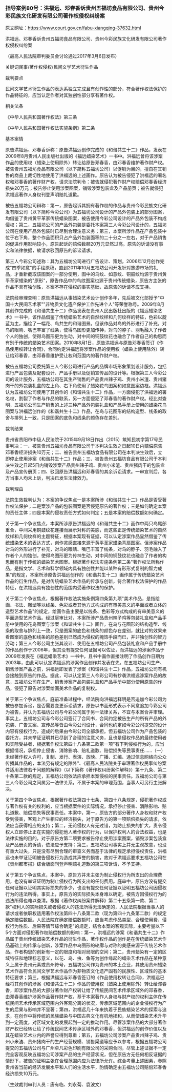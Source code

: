### 指导案例80号：洪福远、邓春香诉贵州五福坊食品有限公司、贵州今彩民族文化研发有限公司著作权侵权纠纷案
原文网址：https://www.court.gov.cn/fabu-xiangqing-37632.html

洪福远、邓春香诉贵州五福坊食品有限公司、贵州今彩民族文化研发有限公司著作权侵权纠纷案

（最高人民法院审判委员会讨论通过2017年3月6日发布）

关键词民事/著作权侵权/民间文学艺术衍生作品

裁判要点

民间文学艺术衍生作品的表达系独立完成且有创作性的部分，符合著作权法保护的作品特征的，应当认定作者对其独创性部分享有著作权。

相关法条

《中华人民共和国著作权法》第三条

《中华人民共和国著作权法实施条例》第二条

基本案情

原告洪福远、邓春香诉称：原告洪福远创作完成的《和谐共生十二》作品，发表在2009年8月贵州人民出版社出版的《福远蜡染艺术》一书中。洪福远曾将该涉案作品的使用权（蜡染上使用除外）转让给原告邓春香，由邓春香维护著作财产权。被告贵州五福坊食品有限公司（以下简称五福坊公司）以促销为目的，擅自在其销售的商品上裁切性地使用了洪福远的上述画作。原告认为被告侵犯了洪福远的署名权和邓春香的著作财产权，请求法院判令：被告就侵犯著作财产权赔偿邓春香经济损失20万元；被告停止使用涉案图案，销毁涉案包装盒及产品册页；被告就侵犯洪福远著作人身权刊登声明赔礼道歉。

被告五福坊公司辩称：第一，原告起诉其拥有著作权的作品与贵州今彩民族文化研发有限公司（以下简称今彩公司）为五福坊公司设计的产品外包装上的部分图案，均借鉴了贵州黄平革家传统蜡染图案，被告使用今彩公司设计的产品外包装不构成侵权；第二，五福坊公司的产品外包装是委托本案第三人今彩公司设计的，五福坊公司在使用产品外包装时已尽到合理注意义务；第三，本案所涉作品在产品包装中位于右下角，整个作品面积只占产品外包装面积的二十分之一左右，对于产品销售的促进作用影响较小，原告起诉的赔偿数额20万元显然过高。原告的诉请没有事实和法律依据，故请求驳回原告的诉讼请求。

第三人今彩公司述称：其为五福坊公司进行广告设计、策划，2006年12月创作完成"四季如意"的手绘原稿，直到2011年10月五福坊公司开发针对旅游市场的礼品，才重新截取该图案的一部分使用，图中的鸟纹、如意纹、铜鼓纹均源于贵州黄平革家蜡染的"原形"，原告作品中的鸟纹图案也源于贵州传统蜡染，原告方主张的作品不具有独创性，本案不存在侵权的事实基础，故原告的诉请不应支持。

法院经审理查明：原告洪福远从事蜡染艺术设计创作多年，先后被文化部授予"中国十大民间艺术家""非物质文化遗产保护工作先进个人"等荣誉称号。2009年8月其创作完成的《和谐共生十二》作品发表在贵州人民出版社出版的《福远蜡染艺术》一书中，该作品借鉴了传统蜡染艺术的自然纹样和几何纹样的特征，色彩以靛蓝为主，描绘了一幅花、鸟共生的和谐图景。但该作品对鸟的外形进行了补充，对鸟的眼睛、嘴巴丰富了线条，使得鸟图形更加传神，对鸟的脖子、羽毛融入了作者个人的独创，使得鸟图形更为生动，对中间的铜鼓纹花也融合了作者自己的构思而有别于传统的蜡染艺术图案。2010年8月1日，原告洪福远与原告邓春香签订《作品使用权转让合同》，合同约定洪福远将涉案作品的使用权（蜡染上使用除外）转让给邓春香，由邓春香维护受让权利范围内的著作财产权。

被告五福坊公司委托第三人今彩公司进行产品的品牌市场形象策划设计服务，包括进行产品包装及配套设计、产品手册以及促销宣传品的设计等。根据第三人今彩公司的设计服务，五福坊公司在其生产销售的产品贵州辣子鸡、贵州小米渣、贵州猪肉干的外包装礼盒的左上角、右下角使用了蜡染花鸟图案和如意图案边框。洪福远认为五福坊公司使用了其创作的《和谐共生十二》作品，一方面侵犯了洪福远的署名权，割裂了作者与作品的联系，另一方面侵犯了邓春香的著作财产权。经比对查明，五福坊公司生产销售的上述三种产品外包装礼盒和产品手册上使用的蜡染花鸟图案与洪福远创作的《和谐共生十二》作品，在鸟与花图形的结构造型、线条的取舍与排列上一致，只是图案的底色和线条的颜色存在差别。

裁判结果

贵州省贵阳市中级人民法院于2015年9月18日作出（2015）筑知民初字第17号民事判决：一、被告贵州五福坊食品有限公司于本判决生效之日起10日内赔偿原告邓春香经济损失10万元；二、被告贵州五福坊食品有限公司在本判决生效后，立即停止使用涉案《和谐共生十二》作品；三、被告贵州五福坊食品有限公司于本判决生效之日起5日内销毁涉案产品贵州辣子鸡、贵州小米渣、贵州猪肉干的包装盒及产品宣传册页；四、驳回原告洪福远和邓春香的其余诉讼请求。一审宣判后，各方当事人均未上诉，判决已发生法律效力。

裁判理由

法院生效裁判认为：本案的争议焦点一是本案所涉《和谐共生十二》作品是否受著作权法保护；二是案涉产品的包装图案是否侵犯原告的著作权；三是如何确定本案的责任主体；四是本案的侵权责任方式如何判定；五是本案的赔偿数额如何确定。

关于第一个争议焦点，本案所涉原告洪福远的《和谐共生十二》画作中两只鸟尾部重合，中间采用铜鼓纹花连接而展示对称的美感，而这些正是传统蜡染艺术的自然纹样和几何纹样的主题特征，根据本案现有证据，可以认定涉案作品显然借鉴了传统蜡染艺术的表达方式，创作灵感直接来源于黄平革家蜡染背扇图案。但涉案作品对鸟的外形进行了补充，对鸟的眼睛、嘴巴丰富了线条，对鸟的脖子、羽毛融入了作者个人的独创，使得鸟图形更为传神生动，对中间的铜鼓纹花也融合了作者的构思而有别于传统的蜡染艺术图案。根据著作权法实施条例第二条"著作权法所称作品，是指文学、艺术和科学领域内具有独创性并能以某种有形形式复制的智力成果"的规定，本案所涉原告洪福远创作的《和谐共生十二》画作属于传统蜡染艺术作品的衍生作品，是对传统蜡染艺术作品的传承与创新，符合著作权法保护的作品特征，在洪福远具有独创性的范围内受著作权法的保护。

关于第二个争议焦点，根据著作权法实施条例第四条第九项"美术作品，是指绘画、书法、雕塑等以线条、色彩或者其他方式构成的有审美意义的平面或者立体的造型艺术作品"的规定，绘画作品主要是以线条、色彩等方式构成的有审美意义的平面造型艺术作品。经过庭审比对，本案所涉产品贵州辣子鸡等包装礼盒和产品手册中使用的花鸟图案与涉案《和谐共生十二》画作，在鸟与花图形的结构造型、线条的取舍与排列上一致，只是图案的底色和线条的颜色存在差别，就比对的效果来看图案的底色和线条的颜色差别已然成为侵权的掩饰手段而已，并非独创性的智力劳动；第三人今彩公司主张其设计、使用在五福坊公司产品包装礼盒和产品手册中的作品创作于2006年，但其没有提交任何证据可以佐证，而洪福远的涉案作品于2009年发表在《福远蜡染艺术》一书中，且书中画作直接注明了作品创作日期为2003年，由此可以认定洪福远的涉案作品创作并发表在先。在五福坊公司生产、销售涉案产品之前，洪福远即发表了涉案《和谐共生十二》作品，五福坊公司有机会接触到原告的作品。据此，可以认定第三人今彩公司有抄袭洪福远涉案作品的故意，五福坊公司在生产、销售涉案产品包装礼盒和产品手册中部分使用原告的作品，侵犯了原告对涉案绘画美术作品的复制权。

关于第三个争议焦点，庭前准备过程中，经法院向洪福远释明是否追加今彩公司为被告参加诉讼，是否需要变更诉讼请求，原告以书面形式表示不同意追加今彩公司为被告，并认为五福坊公司与今彩公司属于另一法律关系，不宜与本案合并审理。事实上，五福坊公司与今彩公司签订了合同书，合同约定被告生产的所有产品的外包装、广告文案、宣传品等皆由今彩公司设计，合同也约定如今彩公司提交的设计内容有侵权行为，造成的后果由今彩公司全部承担。但五福坊公司作为产品包装的委托方，并未举证证明其已尽到了合理的注意义务，且也是侵权作品的最终使用者和实际受益者，根据著作权法第四十八条第二款第一项"有下列侵权行为的，应当根据情况，承担停止侵害、消除影响、赔礼道歉、赔偿损失等民事责任......（一）未经著作权人许可，复制、发行、表演、放映、广播、汇编、通过信息网络向公众传播其作品的，本法另有规定的除外"、《最高人民法院关于审理著作权民事纠纷案件适用法律若干问题的解释》（以下简称《著作权纠纷案件解释》）第十九条、第二十条第二款的规定，五福坊公司依法应承担本案侵权的民事责任。五福坊公司与第三人今彩公司之间属另一法律关系，不属于本案的审理范围，当事人可另行主张解决。

关于第四个争议焦点，根据著作权法第四十七条、第四十八条规定，侵犯著作权或与著作权有关的权利的，应当根据案件的实际情况，承担停止侵害、消除影响、赔礼道歉、赔偿损失等民事责任。本案中，第一，原告方的部分著作人身权和财产权受到侵害，客观上产生相应的经济损失，对于原告方的第一项赔偿损失的请求，依法应当获得相应的支持；第二，无论侵权人有无过错，为防止损失的扩大，责令侵权人立即停止正在实施的侵犯他人著作权的行为，以保护权利人的合法权益，也是法律实施的目的，对于原告方第二项要求被告停止使用涉案图案，销毁涉案包装盒及产品册页的诉请，依法应予支持；第三，五福坊公司事实上并无主观故意，也没有重大过失，只是没有尽到合理的审查义务而基于法律的规定承担侵权责任，洪福远也未举证证明被告侵权行为造成其声誉的损害，故对于洪福远要求五福坊公司在《贵州都市报》综合版面刊登声明赔礼道歉的第三项诉请，不予支持。

关于第五个争议焦点，本案中，原告方并未主张为制止侵权行为所支出的合理费用，也没有举证证明为制止侵权行为所支出的任何费用。庭审中，原告方没有提交任何证据以证明其实际损失的多少，也没有提交任何证据以证明五福坊公司因侵权行为的违法所得。事实上，原告方的实际损失本身难以确定，被告方因侵权行为的违法所得也难以查清。根据《著作权纠纷案件解释》第二十五条第一款、第二款"权利人的实际损失或者侵权人的违法所得无法确定的，人民法院根据当事人的请求或者依职权适用著作权法第四十八条第二款（现为第四十九条第二款）的规定确定赔偿数额。人民法院在确定赔偿数额时，应当考虑作品类型、合理使用费、侵权行为性质、后果等情节综合确定"的规定，结合本案的客观实际，主要考量以下5个方面对侵犯著作权赔偿数额的影响：第一，洪福远的涉案《和谐共生十二》作品属于贵州传统蜡染艺术作品的衍生作品，著作权作品的创作是在传统蜡染艺术作品基础上的传承与创新，涉案作品中鸟图形的轮廓与对称的美感来源于传统艺术作品，作者构思的创新有一定的限度和相对局限的空间；第二，贵州蜡染有一定的区域特征和地理标志意义，以花、鸟、虫、鱼等为创作缘起的蜡染艺术作品在某种意义上属于贵州元素或贵州符号，五福坊公司作为贵州的本土企业，其使用贵州蜡染艺术作品符合民间文学艺术作品作为非物质文化遗产固有的民族性、区域性的基本特征要求；第三，根据洪福远与邓春香签订的《作品使用权转让合同》，洪福远已经将其创作的涉案《和谐共生十二》作品的使用权（蜡染上使用除外）转让给邓春香，即涉案作品的大部分著作财产权转让给了传统民间艺术传承区域外的邓春香，由邓春香维护涉案作品著作财产权，基于本案著作人身权与财产权的权利主体在传统民间艺术传承区域范围内外客观分离的状况，传承区域范围内的企业侵权行为产生的后果与影响并不显著；第四，洪福远几十年来执着于民族蜡染艺术的探索与追求，在创作中将传统的民族蜡染与中国古典文化有机地揉和，从而使蜡染艺术升华到一定高度，对区域文化的发展起到一定的推动作用。尽管涉案作品的大部分著作财产权已经转让给了传统民间艺术传承区域外的邓春香，但洪福远的创作价值以及其在蜡染艺术业内的声誉应得到尊重；第五，五福坊公司涉案产品贵州辣子鸡、贵州小米渣、贵州猪肉干的生产经营规模、销售渠道等应予以参考，根据五福坊公司提交的五福坊公司与广州卓凡彩色印刷有限公司的采购合同，尽管上述证据不一定完全客观反映五福坊公司涉案产品的生产经营状况，但在原告方无任何相反证据的情形下，被告的证明主张在合理范围内应为法律所允许。综合考量上述因素，参照贵州省当前的经济发展水平和人们的生活水平，酌情确定由五福坊公司赔偿邓春香经济损失10万元。

（生效裁判审判人员：唐有临、刘永菊、袁波文）

